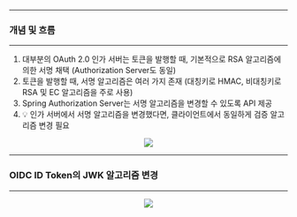 -----
### 개념 및 흐름
-----
1. 대부분의 OAuth 2.0 인가 서버는 토큰을 발행할 때, 기본적으로 RSA 알고리즘에 의한 서명 채택 (Authorization Server도 동일)
2. 토큰을 발행할 때, 서명 알고리즘은 여러 가지 존재 (대칭키로 HMAC, 비대칭키로 RSA 및 EC 알고리즘을 주로 사용)
3. Spring Authorization Server는 서명 알고리즘을 변경할 수 있도록 API 제공
4. 💡 인가 서버에서 서명 알고리즘을 변경했다면, 클라이언트에서 동일하게 검증 알고리즘 변경 필요

<div align="center">
<img src="https://github.com/user-attachments/assets/6c2b75f7-a2c9-4bab-a471-6da86a8388a1">
</div>

-----
### OIDC ID Token의 JWK 알고리즘 변경
-----
<div align="center">
<img src="https://github.com/user-attachments/assets/600fa974-d30a-4184-936c-00a2004299b5">
</div>
